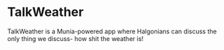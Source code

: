 # TalkWeather
TalkWeather is a Munia-powered app where Halgonians can discuss the only thing we discuss- how shit the weather is! 